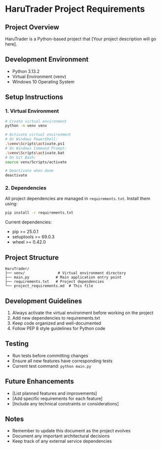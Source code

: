 # HaruTrader Project Requirements

## Project Overview
HaruTrader is a Python-based project that [Your project description will go here].

## Development Environment
- Python 3.13.2
- Virtual Environment (venv)
- Windows 10 Operating System

## Setup Instructions

### 1. Virtual Environment
```bash
# Create virtual environment
python -m venv venv

# Activate virtual environment
# On Windows PowerShell:
.\venv\Scripts\activate.ps1
# On Windows Command Prompt:
.\venv\Scripts\activate.bat
# On Git Bash:
source venv/Scripts/activate

# Deactivate when done
deactivate
```

### 2. Dependencies
All project dependencies are managed in `requirements.txt`. Install them using:
```bash
pip install -r requirements.txt
```

Current dependencies:
- pip >= 25.0.1
- setuptools >= 69.0.3
- wheel >= 0.42.0

## Project Structure
```
HaruTrader/
├── venv/               # Virtual environment directory
├── main.py            # Main application entry point
├── requirements.txt   # Project dependencies
└── project_requirements.md  # This file
```

## Development Guidelines
1. Always activate the virtual environment before working on the project
2. Add new dependencies to requirements.txt
3. Keep code organized and well-documented
4. Follow PEP 8 style guidelines for Python code

## Testing
- Run tests before committing changes
- Ensure all new features have corresponding tests
- Current test command: `python main.py`

## Future Enhancements
- [List planned features and improvements]
- [Add specific requirements for each feature]
- [Include any technical constraints or considerations]

## Notes
- Remember to update this document as the project evolves
- Document any important architectural decisions
- Keep track of any external service dependencies 